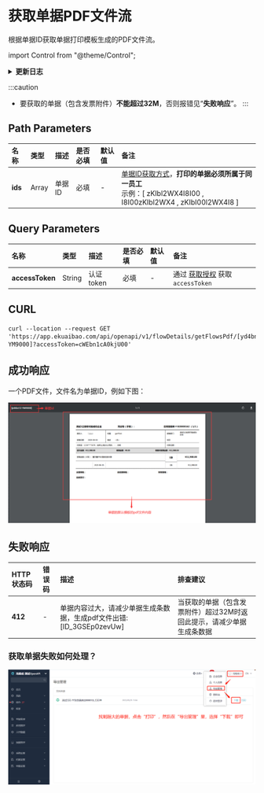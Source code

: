 # 获取单据PDF文件流
根据单据ID获取单据打印模板生成的PDF文件流。

import Control from "@theme/Control";

<Control
method="GET"
url="/api/openapi/v1/flowDetails/getFlowsPdf/[`ids`]"
/>

<details>
  <summary><b>更新日志</b></summary>
  <div>

  [**1.6.0**](/docs/open-api/notice/update-log#160) -> 🐞 优化了接口 **HTTP 500** 错误，获取的单据超过 **32M** 时输出报错信息。<br/>

  </div>
</details>

:::caution
- 要获取的单据（包含发票附件）**不能超过32M**，否则报错见“**失败响应**”。
:::

## Path Parameters

| 名称 | 类型 | 描述 | 是否必填 | 默认值 | 备注 |
| :--- | :--- | :--- | :--- |:--- | :--- |
| **ids** | Array | 单据ID | 必填 | - | [单据ID获取方式](/docs/open-api/flows/question-answer#问题一)，**打印的单据必须所属于同一员工**<br/>示例：[ zKIbl2WX4I8I00 , I8I00zKIbl2WX4 , zKIbI00l2WX4I8 ] |

## Query Parameters

| 名称 | 类型 | 描述 | 是否必填 | 默认值 | 备注 |
| :--- | :--- | :--- | :--- |:--- | :--- |
| **accessToken** | String | 认证token | 必填 | - | 通过 [获取授权](/docs/open-api/getting-started/auth) 获取 `accessToken` |

## CURL
```shell
curl --location --request GET 'https://app.ekuaibao.com/api/openapi/v1/flowDetails/getFlowsPdf/[yd4bn1Z-YM9000]?accessToken=cWEbn1cA0kjU00'
```

## 成功响应
一个PDF文件，文件名为单据ID，例如下图：

![单据pdf流](images/单据pdf流返回.png)

## 失败响应

| HTTP状态码 | 错误码 | 描述 | 排查建议 |
| :--- | :--- | :--- | :--- |
| **412** | - | 单据内容过大，请减少单据生成条数据，生成pdf文件出错:[ID_3GSEp0zevUw] | 当获取的单据（包含发票附件）超过32M时返回此提示，请减少单据生成条数据 |

### 获取单据失败如何处理？

![单据pdf流失败处理](images/获取单据PDF文件流失败处理.png)
